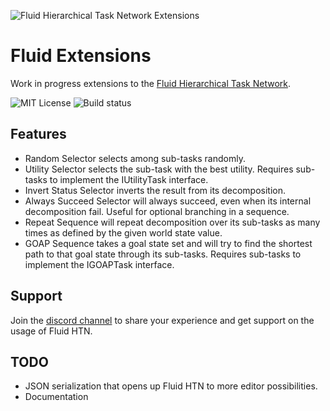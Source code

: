 ![Fluid Hierarchical Task Network Extensions](https://i.imgur.com/xKfIV0f.png)
# Fluid Extensions
Work in progress extensions to the [Fluid Hierarchical Task Network](https://github.com/ptrefall/fluid-hierarchical-task-network).

![MIT License](https://img.shields.io/badge/license-MIT-blue.svg)
![Build status](https://travis-ci.org/ptrefall/fluid-hierarchical-task-network-ext.svg?branch=master)

## Features
* Random Selector selects among sub-tasks randomly.
* Utility Selector selects the sub-task with the best utility. Requires sub-tasks to implement the IUtilityTask interface.
* Invert Status Selector inverts the result from its decomposition.
* Always Succeed Selector will always succeed, even when its internal decomposition fail. Useful for optional branching in a sequence.
* Repeat Sequence will repeat decomposition over its sub-tasks as many times as defined by the given world state value.
* GOAP Sequence takes a goal state set and will try to find the shortest path to that goal state through its sub-tasks. Requires sub-tasks to implement the IGOAPTask interface.

## Support
Join the [discord channel](https://discord.gg/MuccnAz) to share your experience and get support on the usage of Fluid HTN.

## TODO
* JSON serialization that opens up Fluid HTN to more editor possibilities.
* Documentation
